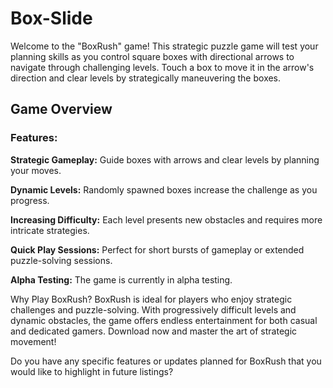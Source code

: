 # Box-Slide


Welcome to the "BoxRush" game! This strategic puzzle game will test your planning skills as you control square boxes with directional arrows to navigate through challenging levels. Touch a box to move it in the arrow's direction and clear levels by strategically maneuvering the boxes.


## Game Overview

### Features:

**Strategic Gameplay:** Guide boxes with arrows and clear levels by planning your moves.

**Dynamic Levels:** Randomly spawned boxes increase the challenge as you progress.

**Increasing Difficulty:** Each level presents new obstacles and requires more intricate strategies.

**Quick Play Sessions:** Perfect for short bursts of gameplay or extended puzzle-solving sessions.

**Alpha Testing:** The game is currently in alpha testing.


Why Play BoxRush?
BoxRush is ideal for players who enjoy strategic challenges and puzzle-solving. With progressively difficult levels and dynamic obstacles, the game offers endless entertainment for both casual and dedicated gamers. Download now and master the art of strategic movement!

Do you have any specific features or updates planned for BoxRush that you would like to highlight in future listings?
